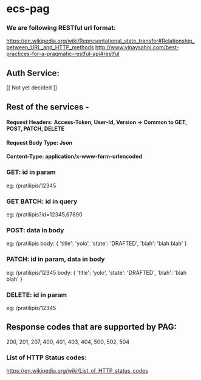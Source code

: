 # ecs-pag

### We are following RESTful url format:
https://en.wikipedia.org/wiki/Representational_state_transfer#Relationship_between_URL_and_HTTP_methods
http://www.vinaysahni.com/best-practices-for-a-pragmatic-restful-api#restful

## Auth Service: 
[[ Not yet decided ]]

## Rest of the services - 
#### Request Headers: Access-Token, User-Id, Version -> Common to GET, POST, PATCH, DELETE
#### Request Body Type: Json
#### Content-Type: application/x-www-form-urlencoded

### GET: id in param
eg: /pratilipis/12345

### GET BATCH: id in query
eg: /pratilipis?id=12345,67890

### POST: data in body
eg: /pratilipis
body: {
	'title': 'yolo',
	'state': 'DRAFTED',
	'blah': 'blah blah'
}

### PATCH: id in param, data in body
eg: /pratilipis/12345
body: {
	'title': 'yolo',
	'state': 'DRAFTED',
	'blah': 'blah blah'
}

### DELETE: id in param
eg: /pratilipis/12345


## Response codes that are supported by PAG: 
200, 201, 207, 400, 401, 403, 404, 500, 502, 504

### List of HTTP Status codes:
https://en.wikipedia.org/wiki/List_of_HTTP_status_codes
